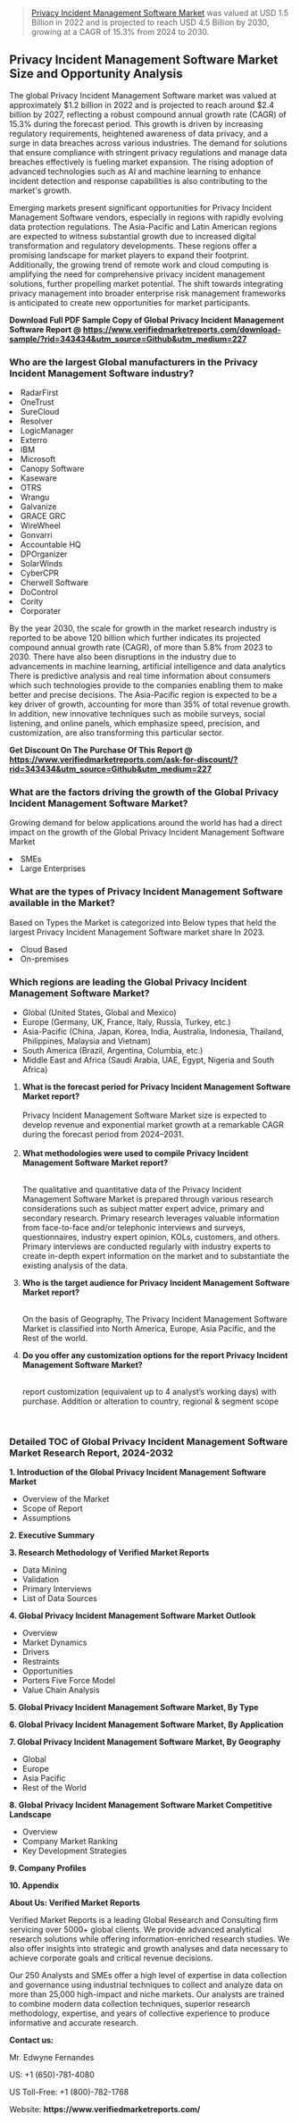 <blockquote><p><p><a href="https://www.verifiedmarketreports.com/download-sample/?rid=343434&utm_source=Github&utm_medium=227" target="_blank">Privacy Incident Management Software Market</a> was valued at USD 1.5 Billion in 2022 and is projected to reach USD 4.5 Billion by 2030, growing at a CAGR of 15.3% from 2024 to 2030.</p></blockquote><p><h2>Privacy Incident Management Software Market Size and Opportunity Analysis</h2><p>The global Privacy Incident Management Software market was valued at approximately $1.2 billion in 2022 and is projected to reach around $2.4 billion by 2027, reflecting a robust compound annual growth rate (CAGR) of 15.3% during the forecast period. This growth is driven by increasing regulatory requirements, heightened awareness of data privacy, and a surge in data breaches across various industries. The demand for solutions that ensure compliance with stringent privacy regulations and manage data breaches effectively is fueling market expansion. The rising adoption of advanced technologies such as AI and machine learning to enhance incident detection and response capabilities is also contributing to the market's growth.</p><p>Emerging markets present significant opportunities for Privacy Incident Management Software vendors, especially in regions with rapidly evolving data protection regulations. The Asia-Pacific and Latin American regions are expected to witness substantial growth due to increased digital transformation and regulatory developments. These regions offer a promising landscape for market players to expand their footprint. Additionally, the growing trend of remote work and cloud computing is amplifying the need for comprehensive privacy incident management solutions, further propelling market potential. The shift towards integrating privacy management into broader enterprise risk management frameworks is anticipated to create new opportunities for market participants.</p></p><p class=""><strong>Download Full PDF Sample Copy of Global Privacy Incident Management Software Report @ <a href="https://www.verifiedmarketreports.com/download-sample/?rid=343434&amp;utm_source=Github&amp;utm_medium=227" target="_blank">https://www.verifiedmarketreports.com/download-sample/?rid=343434&amp;utm_source=Github&amp;utm_medium=227</a></strong></p><h3 id="" class="">Who are the largest Global manufacturers in the Privacy Incident Management Software industry?</h3><p><li>RadarFirst</li><li> OneTrust</li><li> SureCloud</li><li> Resolver</li><li> LogicManager</li><li> Exterro</li><li> IBM</li><li> Microsoft</li><li> Canopy Software</li><li> Kaseware</li><li> OTRS</li><li> Wrangu</li><li> Galvanize</li><li> GRACE GRC</li><li> WireWheel</li><li> Gonvarri</li><li> Accountable HQ</li><li> DPOrganizer</li><li> SolarWinds</li><li> CyberCPR</li><li> Cherwell Software</li><li> DoControl</li><li> Cority</li><li> Corporater</li></p><div class=""><div class="" dir="" data-message-author-role="" data-message-id="" data-message-model-slug=""><div class=""><div class=""><div class=""><div class="" dir="" data-message-author-role="" data-message-id="" data-message-model-slug=""><div class=""><div class=""><p>By the year 2030, the scale for growth in the market research industry is reported to be above 120 billion which further indicates its projected compound annual growth rate (CAGR), of more than 5.8% from 2023 to 2030. There have also been disruptions in the industry due to advancements in machine learning, artificial intelligence and data analytics There is predictive analysis and real time information about consumers which such technologies provide to the companies enabling them to make better and precise decisions. The Asia-Pacific region is expected to be a key driver of growth, accounting for more than 35% of total revenue growth. In addition, new innovative techniques such as mobile surveys, social listening, and online panels, which emphasize speed, precision, and customization, are also transforming this particular sector.</p><p><strong>Get Discount On The Purchase Of This Report @&nbsp; <a href="https://www.verifiedmarketreports.com/ask-for-discount/?rid=343434&amp;utm_source=Github&amp;utm_medium=227" target="_blank">https://www.verifiedmarketreports.com/ask-for-discount/?rid=343434&amp;utm_source=Github&amp;utm_medium=227</a></strong></p></div></div></div></div></div></div></div></div><h3 id="" class="">What are the factors driving the growth of the Global Privacy Incident Management Software Market?</h3><p id="" class="">Growing demand for below applications around the world has had a direct impact on the growth of the Global Privacy Incident Management Software Market</p><p id="" class=""><li>SMEs</li><li> Large Enterprises</li></p><h3 id="" class="">What are the types of Privacy Incident Management Software available in the Market?</h3><p id="" class="">Based on Types the Market is categorized into Below types that held the largest Privacy Incident Management Software market share In 2023.</p><p id="" class=""><li>Cloud Based</li><li> On-premises</li></p><h3 id="" class="">Which regions are leading the Global Privacy Incident Management Software Market?</h3><ul><li>Global (United States, Global and Mexico)</li><li>Europe (Germany, UK, France, Italy, Russia, Turkey, etc.)</li><li>Asia-Pacific (China, Japan, Korea, India, Australia, Indonesia, Thailand, Philippines, Malaysia and Vietnam)</li><li>South America (Brazil, Argentina, Columbia, etc.)</li><li>Middle East and Africa (Saudi Arabia, UAE, Egypt, Nigeria and South Africa)</li></ul><p><ol><li><strong>What is the forecast period for Privacy Incident Management Software Market report?<br /></strong><br /><span data-sheets-root="1" data-sheets-value="{&quot;1&quot;:2,&quot;2&quot;:&quot;XXXX size is expected to develop revenue and exponential market growth at a remarkable CAGR during the forecast period from 2024&ndash;2030.&quot;}" data-sheets-userformat="{&quot;2&quot;:12674,&quot;4&quot;:{&quot;1&quot;:2,&quot;2&quot;:16776960},&quot;10&quot;:2,&quot;11&quot;:0,&quot;15&quot;:&quot;Arial&quot;,&quot;16&quot;:12}">Privacy Incident Management Software Market size is expected to develop revenue and exponential market growth at a remarkable CAGR during the forecast period from 2024&ndash;2031.</span><br /><br /></li><li><strong>What methodologies were used to compile Privacy Incident Management Software Market report?<br /><br /></strong><p>The qualitative and quantitative data of the&nbsp;Privacy Incident Management Software Market is prepared through various research considerations such as subject matter expert advice, primary and secondary research. Primary research leverages valuable information from face-to-face and/or telephonic interviews and surveys, questionnaires, industry expert opinion, KOLs, customers, and others. Primary interviews are conducted regularly with industry experts to create in-depth expert information on the market and to substantiate the existing analysis of the data.&nbsp;</p></li><li><strong>Who is the target audience for Privacy Incident Management Software Market report?<br /><br /></strong><p>On the basis of Geography, The&nbsp;Privacy Incident Management Software Market is classified into North America, Europe, Asia Pacific, and the Rest of the world.</p></li><li><strong>Do you offer any customization options for the report Privacy Incident Management Software Market?<br /><br /></strong><p>report customization (equivalent up to 4 analyst&rsquo;s working days) with purchase. Addition or alteration to country, regional &amp; segment scope</p><p>&nbsp;</p></li></ol></p><h3 id="" class="">Detailed TOC of Global Privacy Incident Management Software Market Research Report, 2024-2032</h3><p id="" class=""><strong>1. Introduction of the Global Privacy Incident Management Software Market</strong></p><ul><li>Overview of the Market</li><li>Scope of Report</li><li>Assumptions</li></ul><p id="" class=""><strong>2. Executive Summary</strong></p><p id="" class=""><strong>3. Research Methodology of&nbsp;Verified Market Reports</strong></p><ul><li>Data Mining</li><li>Validation</li><li>Primary Interviews</li><li>List of Data Sources</li></ul><p id="" class=""><strong>4. Global Privacy Incident Management Software Market Outlook</strong></p><ul><li>Overview</li><li>Market Dynamics</li><li>Drivers</li><li>Restraints</li><li>Opportunities</li><li>Porters Five Force Model</li><li>Value Chain Analysis</li></ul><p id="" class=""><strong>5. Global Privacy Incident Management Software Market, By&nbsp;Type</strong></p><p id="" class=""><strong>6. Global Privacy Incident Management Software Market, By Application</strong></p><p id="" class=""><strong>7. Global Privacy Incident Management Software Market, By Geography</strong></p><ul><li>Global</li><li>Europe</li><li>Asia Pacific</li><li>Rest of the World</li></ul><p id="" class=""><strong>8. Global Privacy Incident Management Software Market Competitive Landscape</strong></p><ul><li>Overview</li><li>Company Market Ranking</li><li>Key Development Strategies</li></ul><p id="" class=""><strong>9. Company Profiles</strong></p><p id="" class=""><strong>10. Appendix</strong></p><p id="" class=""><strong>About Us: Verified Market Reports</strong></p><p id="" class="">Verified Market Reports is a leading Global Research and Consulting firm servicing over 5000+ global clients. We provide advanced analytical research solutions while offering information-enriched research studies. We also offer insights into strategic and growth analyses and data necessary to achieve corporate goals and critical revenue decisions.</p><p id="" class="">Our 250 Analysts and SMEs offer a high level of expertise in data collection and governance using industrial techniques to collect and analyze data on more than 25,000 high-impact and niche markets. Our analysts are trained to combine modern data collection techniques, superior research methodology, expertise, and years of collective experience to produce informative and accurate research.</p><p id="" class=""><strong>Contact us:</strong></p><p id="" class="">Mr. Edwyne Fernandes</p><p id="" class="">US: +1 (650)-781-4080</p><p id="" class="">US Toll-Free: +1 (800)-782-1768</p><p id="" class="">Website: <a target="" data-test-app-aware-link=""><strong>https://www.verifiedmarketreports.com/</strong></a></p>

